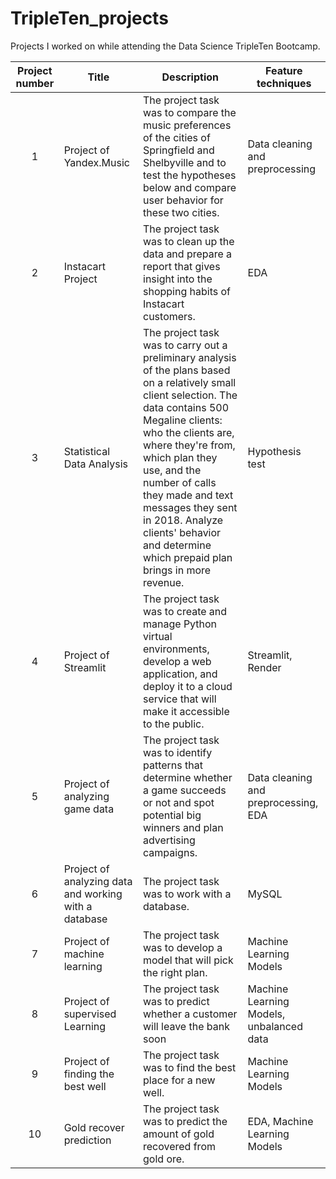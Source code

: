 # TripleTen_projects

Projects I worked on while attending the Data Science TripleTen Bootcamp.


| Project number | Title | Description | Feature techniques |
| :-----------: | ----------- |----------- | -------------|
| 1 | Project of Yandex.Music| The project task was to compare the music preferences of the cities of Springfield and Shelbyville and to test the hypotheses below and compare user behavior for these two cities. | Data cleaning and preprocessing |
| 2 | Instacart Project | The project task was to clean up the data and prepare a report that gives insight into the shopping habits of Instacart customers. | EDA |
| 3 | Statistical Data Analysis | The project task was to carry out a preliminary analysis of the plans based on a relatively small client selection. The data contains 500 Megaline clients: who the clients are, where they're from, which plan they use, and the number of calls they made and text messages they sent in 2018. Analyze clients' behavior and determine which prepaid plan brings in more revenue.| Hypothesis test |
| 4 | Project of Streamlit | The project task was to create and manage Python virtual environments, develop a web application, and deploy it to a cloud service that will make it accessible to the public. | Streamlit, Render |
| 5 | Project of analyzing game data | The project task was to identify patterns that determine whether a game succeeds or not and spot potential big winners and plan advertising campaigns. | Data cleaning and preprocessing, EDA |
| 6 | Project of analyzing data and working with a database | The project task was to work with a database. | MySQL |
| 7 | Project of machine learning | The project task was to develop a model that will pick the right plan. | Machine Learning Models |
| 8 | Project of supervised Learning | The project task was to predict whether a customer will leave the bank soon | Machine Learning Models, unbalanced data |
| 9 | Project of finding the best well | The project task was to find the best place for a new well. | Machine Learning Models |
| 10 | Gold recover prediction | The project task was to predict the amount of gold recovered from gold ore. | EDA, Machine Learning Models |
